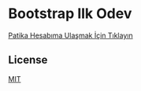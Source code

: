 # Bootstrap Ilk Odev



[Patika Hesabıma Ulaşmak İçin Tıklayın](https://app.patika.dev/mfatihh)

## License
[MIT](https://choosealicense.com/licenses/mit/)
